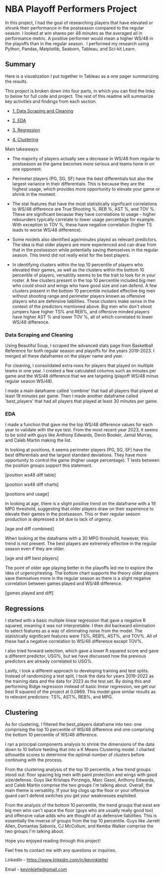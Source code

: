 NBA Playoff Performers Project
==============================

In this project, I had the goal of researching players that have elevated or shrunk their performance in the postseason compared to the regular season. I looked at win shares per 48 minutes as the averaged all in performance metric. A positive performer would mean a higher WS/48 in the playoffs than in the regular season.  I performed my research using Python, Pandas, Matplotlib, Seaborn, Tableau, and Sci-kit Learn.

Summary
-------

Here is a visualization I put together in Tableau as a one pager summarizing the results.

This project is broken down into four parts, in which you can find the links to below for full code and project. The rest of this readme will summarize key activities and findings from each section.

-   [1\. Data Scraping and Cleaning](https://github.com/kevinkietle/NBA-Playoff-Performers-Project/blob/main/1.%20NBA%20Playoff%20Performers%20pt.%201.ipynb)

-   [2\. EDA](https://github.com/kevinkietle/NBA-Playoff-Performers-Project/blob/main/2.%20NBA%20Playoff%20Performers%20pt.%202.ipynb)

-   [3\. Regression](https://github.com/kevinkietle/NBA-Playoff-Performers-Project/blob/main/3.%20NBA%20Playoff%20Performers%20pt.%203.ipynb)

-   [4\. Clustering](https://github.com/kevinkietle/NBA-Playoff-Performers-Project/blob/main/4.%20NBA%20Playoff%20Performers%20pt.%204.ipynb)

Main takeaways:

-   The majority of players actually see a decrease in WS/48 from regular to postseason as the game becomes more serious and teams hone in on one opponent.

-   Perimeter players (PG, SG, SF) have the best differentials but also the largest variance in their differentials. This is because they are the highest usage, which provides more opportunity to elevate your game or shrink in the moment.

-   The stat features that have the most statistically significant correlations to WS/48 difference are True Shooting %, REB %, AST %, and TOV %. These are significant because they have correlations to usage - higher rebounders typically correlate to lower usage percentage for example. With exception to TOV %, these have negative correlation (higher TS leads to worse WS/48 difference).

-   Some models also identified age/minutes played as relevant predictors. The idea is that older players are more experienced and can draw from that in the postseason while potentially saving themselves in the regular season. This trend did not really exist for the best players.

-   In identifying clusters within the top 10 percentile of players who elevated their games, as well as the clusters within the bottom 10 percentile of players, versatility seems to be the trait to look for in your roster. A few clusters present in the top 10 percentile included big men who could shoot and wings who have good size and can defend. A few clusters present in the bottom 10 percentile included effective big men without shooting range and perimeter players known as offensive players who are defensive liabilities. These clusters make sense in the context of the predictors mentioned above. Big men who don't shoot jumpers have higher TS% and REB%, and offensive minded players have higher AST % and lower TOV %, all of which correlated to lower WS/48 difference.

### Data Scraping and Cleaning

Using Beautiful Soup, I scraped the advanced stats page from Basketball Reference for both regular season and playoffs for the years 2019-2023. I merged all these dataframes on the player name and year.

For cleaning, I consolidated extra rows for players that played on multiple teams in one year. I created a few calculated columns such as minutes per game and the WS/48 difference that we are targeting (playoff WS/48 minus regular season WS/48).

I made a main dataframe called 'combine' that had all players that played at least 19 minutes per game. Then I made another dataframe called 'best_players' that had all players that played at least 30 minutes per game.

### EDA

I made a function that gave me the top WS/48 difference values for each year to validate with the eye test. From the most recent year 2023, it seems to be solid with guys like Anthony Edwards, Devin Booker, Jamal Murray, and Caleb Martin making the list.

In looking at positions, it seems perimeter players (PG, SG, SF) have the best differentials and the largest standard deviations. They have more opportunity to control the game (higher usage percentage). T tests between the position groups support this statement.

[position ws48 diff table]

[position ws48 diff charts]

[positions and usage]

In looking at age, there is a slight positive trend on the dataframe with a 19 MPG threshold, suggesting that older players draw on their experience to elevate their games in the postseason. This or their regular season production is depressed a bit due to lack of urgency.

[age and diff combined]

When looking at the dataframe with a 30 MPG threshold, however, this trend is not present. The best players are extremely effective in the regular season even if they are older.

[age and diff best players]

The point of older age playing better in the playoffs led me to explore the idea of urgency/resting. The bottom chart supports the theory older players save themselves more in the regular season as there is a slight negative correlation between games played and WS/48 difference.

[games played and diff]

Regressions
-----------

I started with a basic multiple linear regression that gave a negative R squared, meaning it was not interpretable. I then did backward elimination to select features as a way of eliminating noise from the model. The statistically significant features were TS%, REB%, AST%, and TOV%. All of these had a negative correlation to WS/48 difference except TOV%.

I also tried forward selection, which gave a lower R squared score and gave a different predictor, USG%, but we have discussed how the previous predictors are already correlated to USG%.

Lastly, I took a different approach to developing training and test splits. Instead of randomizing a test split, I took the data for years 2019-2022 as the training data and the data for 2023 as the test set. By doing this and performing Ridge regression instead of basic linear regression, we get our best R squared of the project at 0.0869. This model gave similar results as to relevant predictors: TS%, AST%, REB%, and MPG.

Clustering
----------

As for clustering, I filtered the best_players dataframe into two: one comprising the top 10 percentile of WS/48 difference and one comprising the bottom 10 percentile of WS/48 difference.

I ran a principal components analysis to shrink the dimensions of the data down to 10 before feeding that into a K Means Clustering model. I charted silhouette scores to determine the optimal number of clusters before continuing with the process.

From the clustering analysis of the top 10 percentile, a few trend groups stood out: floor spacing big men with paint protection and wings with good size/defense. Guys like Kristaps Porzingis, Marc Gasol, Anthony Edwards, and Caleb Martin comprise the two groups I'm talking about. Overall, the main theme is versatility. If your big clogs up the floor or your offensive guard can't defend switches you get your weaknesses exploited.

From the analysis of the bottom 10 percentile, the trend groups that exist are big men who can't space the floor (guys who are usually really good too) and offensive value adds who are thought of as defensive liabilities. This is essentially the inverse of groups from the top 10 percentile. Guys like Jarrett Allen, Domantas Sabonis, CJ McCollum, and Kemba Walker comprise the two groups I'm talking about.

Hope you enjoyed reading through this project!

Feel free to contact me with any questions or inquiries.

LinkedIn - <https://www.linkedin.com/in/kevinkietle/>

Email - <kevinkietle@gmail.com>
